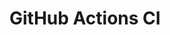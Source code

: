 # GitHub Actions CI














































































































































































































































































































































































































































































































































































































































































































































































































































































































































































































































































































































































































































































































































































































































































































































































































































































































































































































































































































































































































































































































































































































































































































































































































































































































































































































































































































































































































































































































































































































































































































































































































































































































































































































































































































































































































































































































































































